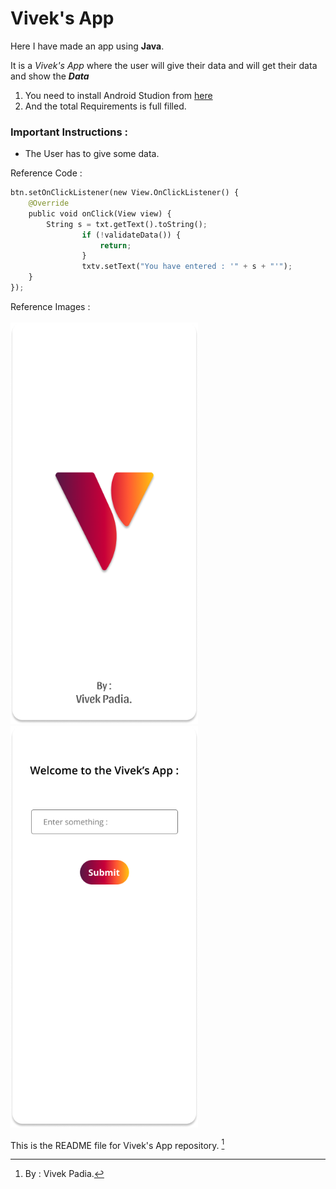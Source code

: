# Vivek's App

Here I have made an app using **Java**. 

It is a *Vivek's App* where the user will give their data and will get their data and show the **_Data_** 

1. You need to install Android Studion from [here](https://www.python.org/downloads/)
3. And the total Requirements is full filled.

### Important Instructions :

* The User has to give some data.

Reference Code : 
```python
btn.setOnClickListener(new View.OnClickListener() {
	@Override
	public void onClick(View view) {
		String s = txt.getText().toString();
                if (!validateData()) {
                    return;
                }
                txtv.setText("You have entered : '" + s + "'");
	}
});
```

Reference Images : <br>
	<br><img src="app/src/main/res/drawable-v24/screen1.png" alt="drawing" width="300"/>
	<img src="app/src/main/res/drawable-v24/screen2.png" alt="drawing" width="300"/>

This is the README file for Vivek's App repository. [^1]

[^1]: By : Vivek Padia.

